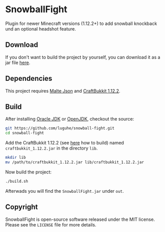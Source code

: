 # SnowballFight
Plugin for newer Minecraft versions (1.12.2+) to add snowball knockback und an optional headshot feature.

## Download
If you don't want to build the project by yourself, you can download it as a jar file [here](http://code.luguhe.net/projects/snowball-fight/downloads/ "SnowballFight Download").

## Dependencies
This project requires [Malte Json](https://git.mklpiening.de/mklpiening/MalteJson "go to project site") and [CraftBukkit 1.12.2](https://www.spigotmc.org/wiki/buildtools/#1-12-2 "go to spigot wiki").

## Build
After installing [Oracle JDK](http://www.oracle.com/technetwork/java/javase/downloads/index.html) or [OpenJDK](http://openjdk.java.net/), checkout the source:

```bash
git https://github.com/luguhe/snowball-fight.git
cd snowball-fight
```

Add the CraftBukkit 1.12.2 (see [here](https://www.spigotmc.org/wiki/buildtools/#1-12-2 "go to spigot wiki") how to build) named `craftbukkit_1.12.2.jar` in the directory `lib`.
```bash
mkdir lib
mv /path/to/craftbukkit_1.12.2.jar lib/craftbukkit_1.12.2.jar 
```

Now build the project:
```bash
./build.sh
```

Afterwads you will find the `SnowballFight.jar` under `out`.

## Copyright
SnowballFight is open-source software released under the MIT license. Please see the `LICENSE` file for more details.
